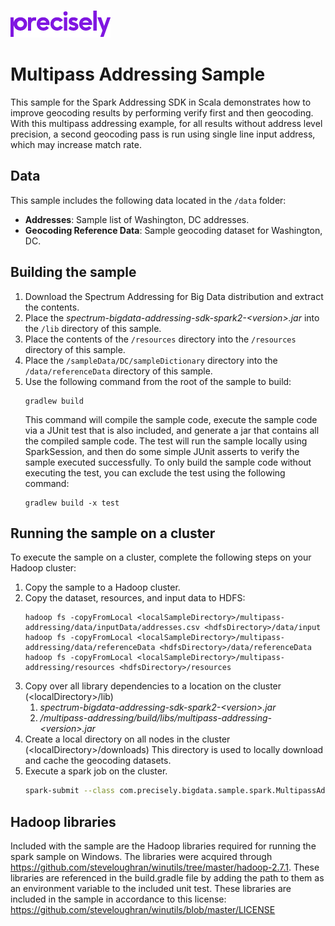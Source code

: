 ![Precisely](../Precisely_Logo.png)

# Multipass Addressing Sample
This sample for the Spark Addressing SDK in Scala demonstrates how to improve geocoding results by performing verify first and then geocoding. With this multipass addressing example, for all results without address level precision, a second geocoding pass is run using single line input address, which may increase match rate.

## Data
This sample includes the following data located in the `/data` folder:

* **Addresses**: Sample list of Washington, DC addresses.
* **Geocoding Reference Data**: Sample geocoding dataset for Washington, DC.

## Building the sample
1. Download the Spectrum Addressing for Big Data distribution and extract the contents.
1. Place the _spectrum-bigdata-addressing-sdk-spark2-&lt;version&gt;.jar_ into the `/lib` directory of this sample.
1. Place the contents of the `/resources` directory into the `/resources` directory of this sample.
1. Place the `/sampleData/DC/sampleDictionary` directory into the `/data/referenceData` directory of this sample.
1. Use the following command from the root of the sample to build:
    ```
    gradlew build
    ```
   This command will compile the sample code, execute the sample code via a JUnit test that is also included, and generate
   a jar that contains all the compiled sample code.  The test will run the sample locally using SparkSession, and then
   do some simple JUnit asserts to verify the sample executed successfully.  To only build the sample code without
   executing the test, you can exclude the test using the following command:
    ```
    gradlew build -x test
    ```

## Running the sample on a cluster
To execute the sample on a cluster, complete the following steps on your Hadoop cluster:
1. Copy the sample to a Hadoop cluster.
1. Copy the dataset, resources, and input data to HDFS:
     ```
     hadoop fs -copyFromLocal <localSampleDirectory>/multipass-addressing/data/inputData/addresses.csv <hdfsDirectory>/data/input
     hadoop fs -copyFromLocal <localSampleDirectory>/multipass-addressing/data/referenceData <hdfsDirectory>/data/referenceData
     hadoop fs -copyFromLocal <localSampleDirectory>/multipass-addressing/resources <hdfsDirectory>/resources
     ```
1. Copy over all library dependencies to a location on the cluster (&lt;localDirectory&gt;/lib)
    1. _spectrum-bigdata-addressing-sdk-spark2-&lt;version&gt;.jar_
    1. _/multipass-addressing/build/libs/multipass-addressing-&lt;version&gt;.jar_
1. Create a local directory on all nodes in the cluster (&lt;localDirectory&gt;/downloads) This
   directory is used to locally download and cache the geocoding datasets.
1. Execute a spark job on the cluster.
   ```sh
   spark-submit --class com.precisely.bigdata.sample.spark.MultipassAddressing --master yarn --deploy-mode cluster --jars <localDirectory>/lib/spectrum-bigdata-addressing-sdk-spark2-<version>.jar <localDirectory>/lib/multipass-addressing-<version>.jar hdfs:///<hdfsDirectory>/resources hdfs:///<hdfsDirectory>/data/referenceData <localDirectory>/downloads hdfs:///<hdfsDirectory>/input/addresses.csv hdfs:///<hdfsDirectory>/output
    ```

## Hadoop libraries
Included with the sample are the Hadoop libraries required for running the spark sample on Windows.  The libraries were
acquired through https://github.com/steveloughran/winutils/tree/master/hadoop-2.7.1.  These libraries are referenced in
the build.gradle file by adding the path to them as an environment variable to the included unit test.  These libraries
are included in the sample in accordance to this license: https://github.com/steveloughran/winutils/blob/master/LICENSE
